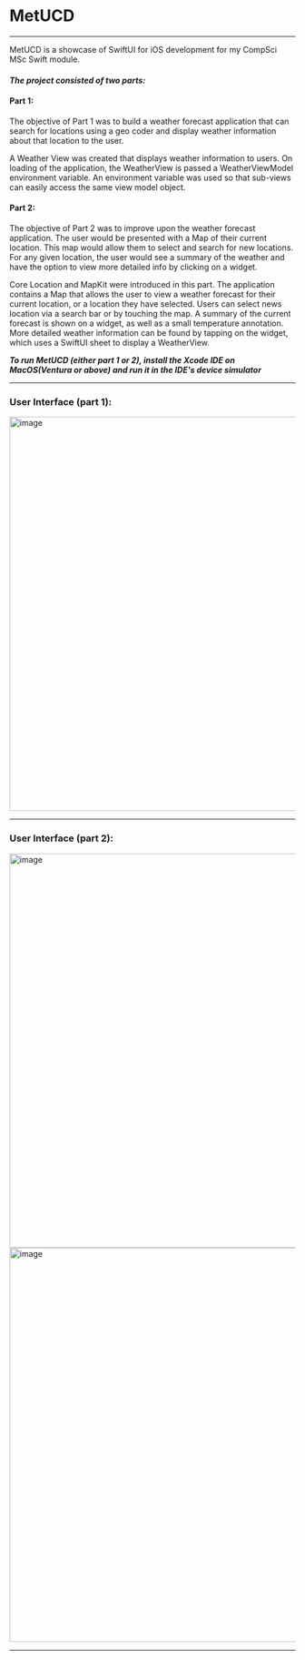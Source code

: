 # MetUCD

---

MetUCD is a showcase of SwiftUI for iOS development for my CompSci MSc Swift module.

#### _The project consisted of two parts:_

#### Part 1:

The objective of Part 1 was to build a weather forecast application that can search for
locations using a geo coder and display weather information about that location to the user.

A Weather View was created that displays weather information to users.
On loading of the application, the WeatherView is passed a WeatherViewModel
environment variable. An environment variable was used so that sub-views can easily access
the same view model object.

#### Part 2:

The objective of Part 2 was to improve upon the weather forecast application. The user
would be presented with a Map of their current location. This map would allow them to
select and search for new locations. For any given location, the user would see a summary of
the weather and have the option to view more detailed info by clicking on a widget.

Core Location and MapKit were introduced in this part. The application
contains a Map that allows the user to view a weather forecast for their current location, or
a location they have selected. Users can select news location via a search bar or by touching
the map. A summary of the current forecast is shown on a widget, as well as a small
temperature annotation. More detailed weather information can be found by tapping on the
widget, which uses a SwiftUI sheet to display a WeatherView.

**_To run MetUCD (either part 1 or 2), install the Xcode IDE on MacOS(Ventura or above) and run it in the IDE's device simulator_**

---

### User Interface (part 1):

<img width="693" alt="image" src="https://github.com/jamesclackett/iOS-Weather-App/assets/55019466/70846e1b-80f9-4502-9898-570a8a4e3f28">

---

### User Interface (part 2):

<img width="693" alt="image" src="https://github.com/jamesclackett/iOS-Weather-App/assets/55019466/1e30e478-0abe-4fd9-80f7-f0df215e6750">
<img width="693" alt="image" src="https://github.com/jamesclackett/iOS-Weather-App/assets/55019466/accb5eb6-a6db-4701-86cb-17b687a63491">

---

